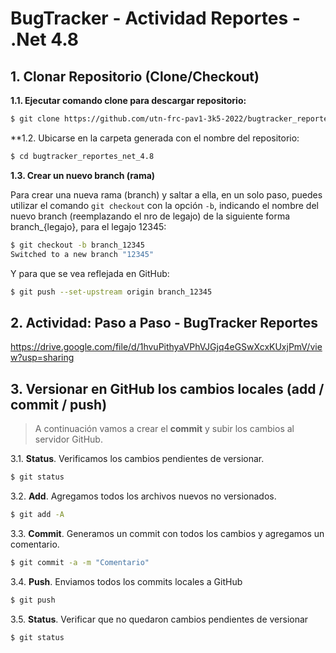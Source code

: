 
# BugTracker - Actividad Reportes - .Net 4.8


## 1. Clonar Repositorio (Clone/Checkout)

**1.1. Ejecutar comando clone para descargar repositorio:** 
```sh
$ git clone https://github.com/utn-frc-pav1-3k5-2022/bugtracker_reportes_net_4.8
```
**1.2. Ubicarse en la carpeta generada con el nombre del repositorio: 

```sh
$ cd bugtracker_reportes_net_4.8
```

**1.3. Crear un nuevo branch (rama)**

Para crear una nueva rama (branch) y saltar a ella, en un solo paso, puedes utilizar el comando  `git checkout`  con la opción  `-b`, indicando el nombre del nuevo branch (reemplazando el nro de legajo) de la siguiente forma branch_{legajo}, para el legajo 12345:

```sh
$ git checkout -b branch_12345 
Switched to a new branch "12345"
```
Y para que se vea reflejada en GitHub:
```sh
$ git push --set-upstream origin branch_12345
```

## 2. Actividad: Paso a Paso - BugTracker Reportes

https://drive.google.com/file/d/1hvuPithyaVPhVJGjq4eGSwXcxKUxjPmV/view?usp=sharing

## 3. Versionar en GitHub los cambios locales (add / commit / push)

> A continuación vamos a crear el **commit** y subir los cambios al servidor GitHub.

3.1. **Status**. Verificamos los cambios pendientes de versionar.

```sh
$ git status
```

3.2. **Add**. Agregamos todos los archivos nuevos no versionados.

```sh
$ git add -A
```

3.3. **Commit**. Generamos un commit con todos los cambios y agregamos un comentario.

```sh
$ git commit -a -m "Comentario"
```

3.4. **Push**. Enviamos todos los commits locales a GitHub

```sh
$ git push
```

3.5. **Status**. Verificar que no quedaron cambios pendientes de versionar

```sh
$ git status
```

